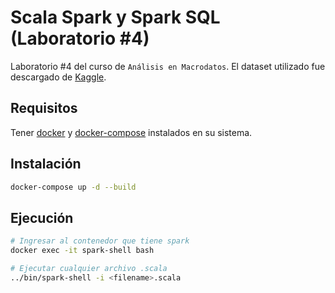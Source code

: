 # Scala Spark y Spark SQL (Laboratorio #4)

Laboratorio #4 del curso de `Análisis en Macrodatos`. El dataset utilizado fue descargado de [Kaggle](https://www.kaggle.com/datasets/itachi9604/disease-symptom-description-dataset).

## Requisitos

Tener [docker](https://docs.docker.com/desktop/install/linux-install/) y [docker-compose](https://docs.docker.com/compose/install/linux/) instalados en su sistema.

## Instalación

```sh
docker-compose up -d --build
```

## Ejecución

```sh
# Ingresar al contenedor que tiene spark
docker exec -it spark-shell bash

# Ejecutar cualquier archivo .scala
../bin/spark-shell -i <filename>.scala
```